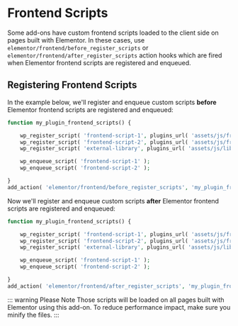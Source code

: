 # Frontend Scripts

Some add-ons have custom frontend scripts loaded to the client side on pages built with Elementor. In these cases, use `elementor/frontend/before_register_scripts` or `elementor/frontend/after_register_scripts` action hooks which are fired when Elementor frontend scripts are registered and enqueued.

## Registering Frontend Scripts

In the example below, we'll register and enqueue custom scripts **before** Elementor frontend scripts are registered and enqueued:

```php {11}
function my_plugin_frontend_scripts() {

	wp_register_script( 'frontend-script-1', plugins_url( 'assets/js/frontend-script-1.js', __FILE__ ) );
	wp_register_script( 'frontend-script-2', plugins_url( 'assets/js/frontend-script-2.js', __FILE__ ), [ 'external-library' ] );
	wp_register_script( 'external-library', plugins_url( 'assets/js/libs/external-library.js', __FILE__ ) );

	wp_enqueue_script( 'frontend-script-1' );
	wp_enqueue_script( 'frontend-script-2' );

}
add_action( 'elementor/frontend/before_register_scripts', 'my_plugin_frontend_scripts' );
```

Now we'll register and enqueue custom scripts **after** Elementor frontend scripts are registered and enqueued:

```php {11}
function my_plugin_frontend_scripts() {

	wp_register_script( 'frontend-script-1', plugins_url( 'assets/js/frontend-script-1.js', __FILE__ ) );
	wp_register_script( 'frontend-script-2', plugins_url( 'assets/js/frontend-script-2.js', __FILE__ ), [ 'external-library' ] );
	wp_register_script( 'external-library', plugins_url( 'assets/js/libs/external-library.js', __FILE__ ) );

	wp_enqueue_script( 'frontend-script-1' );
	wp_enqueue_script( 'frontend-script-2' );

}
add_action( 'elementor/frontend/after_register_scripts', 'my_plugin_frontend_scripts' );
```

::: warning Please Note
Those scripts will be loaded on all pages built with Elementor using this add-on. To reduce performance impact, make sure you minify the files.
:::
